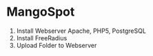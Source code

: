 # MangoSpot
1. Install Webserver Apache, PHP5, PostgreSQL
2. Install FreeRadius
3. Upload Folder to Webserver
